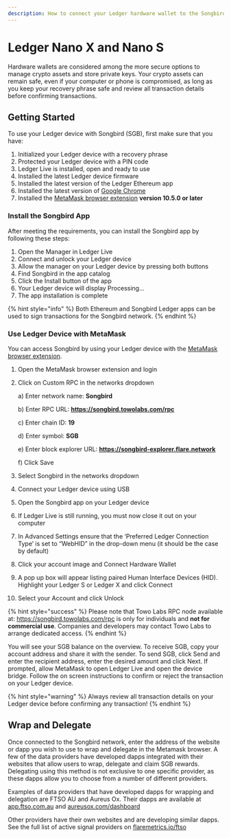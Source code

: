 ```yaml
---
description: How to connect your Ledger hardware wallet to the Songbird network
---
```


# Ledger Nano X and Nano S

Hardware wallets are considered among the more secure options to manage crypto assets and store private keys. Your crypto assets can remain safe, even if your computer or phone is compromised, as long as you keep your recovery phrase safe and review all transaction details before confirming transactions.

## Getting Started

To use your Ledger device with Songbird (SGB), first make sure that you have:

1. Initialized your Ledger device with a recovery phrase
2. Protected your Ledger device with a PIN code
3. Ledger Live is installed, open and ready to use
4. Installed the latest Ledger device firmware
5. Installed the latest version of the Ledger Ethereum app
6. Installed the latest version of [Google Chrome](https://www.google.com/chrome/)
7. Installed the [MetaMask browser extension](https://metamask.io/download.html) **version 10.5.0 or later**

### Install **the Songbird App**

After meeting the requirements, you can install the Songbird app by following these steps:

1. Open the Manager in Ledger Live
2. Connect and unlock your Ledger device
3. Allow the manager on your Ledger device by pressing both buttons
4. Find Songbird in the app catalog
5. Click the Install button of the app
6. Your Ledger device will display Processing…
7. The app installation is complete

{% hint style="info" %}
Both Ethereum and Songbird Ledger apps can be used to sign transactions for the Songbird network.
{% endhint %}

### Use Ledger Device with MetaMask

You can access Songbird by using your Ledger device with the [MetaMask browser extension](https://metamask.io/download.html).

1. Open the MetaMask browser extension and login
2.  Click on Custom RPC in the networks dropdown

    a) Enter network name: **Songbird**

    b) Enter RPC URL: **https://songbird.towolabs.com/rpc**

    c) Enter chain ID: **19**

    d) Enter symbol: **SGB**

    e) Enter block explorer URL: **https://songbird-explorer.flare.network**

    f) Click Save
3. Select Songbird in the networks dropdown
4. Connect your Ledger device using USB
5. Open the Songbird app on your Ledger device
6. If Ledger Live is still running, you must now close it out on your computer
7. In Advanced Settings ensure that the ‘Preferred Ledger Connection Type’ is set to “WebHID” in the drop-down menu (it should be the case by default)
8. Click your account image and Connect Hardware Wallet
9. A pop up box will appear listing paired Human Interface Devices (HID). Highlight your Ledger S or Ledger X and click Connect
10. Select your Account and click Unlock

{% hint style="success" %}
Please note that Towo Labs RPC node available at: https://songbird.towolabs.com/rpc is only for individuals and **not for commercial use**. Companies and developers may contact Towo Labs to arrange dedicated access.
{% endhint %}

You will see your SGB balance on the overview. To receive SGB, copy your account address and share it with the sender. To send SGB, click Send and enter the recipient address, enter the desired amount and click Next. If prompted, allow MetaMask to open Ledger Live and open the device bridge. Follow the on screen instructions to confirm or reject the transaction on your Ledger device.

{% hint style="warning" %}
Always review all transaction details on your Ledger device before confirming any transaction!
{% endhint %}

## Wrap and Delegate

Once connected to the Songbird network, enter the address of the website or dapp you wish to use to wrap and delegate in the Metamask browser. A few of the data providers have developed dapps integrated with their websites that allow users to wrap, delegate and claim SGB rewards. Delegating using this method is not exclusive to one specific provider, as these dapps allow you to choose from a number of different providers.

Examples of data providers that have developed dapps for wrapping and delegation are FTSO AU and Aureus Ox. Their dapps are available at [app.ftso.com.au](https://app.ftso.com.au/wrap) and [aureusox.com/dashboard](https://aureusox.com/dashboard)

Other providers have their own websites and are developing similar dapps. See the full list of active signal providers on [flaremetrics.io/ftso](https://flaremetrics.io/ftso)
